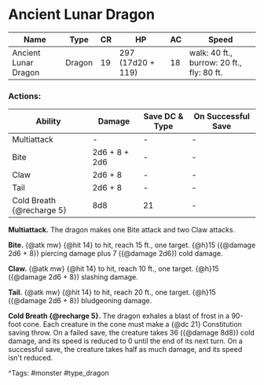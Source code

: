# Ancient Lunar Dragon

| Name | Type | CR | HP | AC | Speed |
|------|------|----|----|----|-------|
| Ancient Lunar Dragon | Dragon | 19 | 297 (17d20 + 119) | 18 | walk: 40 ft., burrow: 20 ft., fly: 80 ft. |

### Actions:

| Ability | Damage | Save DC & Type | On Successful Save |
|---------|--------|----------------|--------------------|
| Multiattack | - | - | - |
| Bite | 2d6 + 8 + 2d6 | - | - |
| Claw | 2d6 + 8 | - | - |
| Tail | 2d6 + 8 | - | - |
| Cold Breath {@recharge 5} | 8d8 | 21 | - |


**Multiattack.** The dragon makes one Bite attack and two Claw attacks.

**Bite.** {@atk mw} {@hit 14} to hit, reach 15 ft., one target. {@h}15 ({@damage 2d6 + 8}) piercing damage plus 7 ({@damage 2d6}) cold damage.

**Claw.** {@atk mw} {@hit 14} to hit, reach 10 ft., one target. {@h}15 ({@damage 2d6 + 8}) slashing damage.

**Tail.** {@atk mw} {@hit 14} to hit, reach 20 ft., one target. {@h}15 ({@damage 2d6 + 8}) bludgeoning damage.

**Cold Breath {@recharge 5}.** The dragon exhales a blast of frost in a 90-foot cone. Each creature in the cone must make a {@dc 21} Constitution saving throw. On a failed save, the creature takes 36 ({@damage 8d8}) cold damage, and its speed is reduced to 0 until the end of its next turn. On a successful save, the creature takes half as much damage, and its speed isn't reduced.

^Tags: #monster #type_dragon